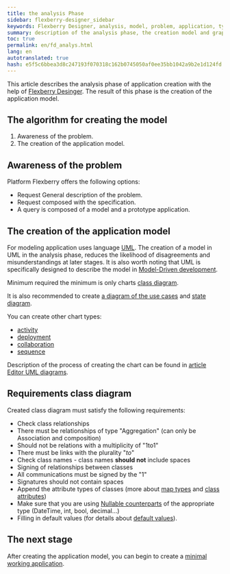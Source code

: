 ```yaml
---
title: the analysis Phase
sidebar: flexberry-designer_sidebar
keywords: Flexberry Designer, analysis, model, problem, application, types of diagrams, UML, stages of application creation
summary: description of the analysis phase, the creation model and graph types
toc: true
permalink: en/fd_analys.html
lang: en
autotranslated: true
hash: e5f5c6bbea3d8c247193f070318c162b0745050af0ee35bb1042a9b2e1d124fd
---
```


This article describes the analysis phase of application creation with the help of [Flexberry Desinger](fd_flexberry-designer.html).
The result of this phase is the creation of the application model.

## The algorithm for creating the model

1. Awareness of the problem.
2. The creation of the application model.

## Awareness of the problem

Platform Flexberry offers the following options:

* Request General description of the problem.
* Request composed with the specification.
* A query is composed of a model and a prototype application.

## The creation of the application model

For modeling application uses language [UML](http://ru.wikipedia.org/wiki/UML). The creation of a model in UML in the analysis phase, reduces the likelihood of disagreements and misunderstandings at later stages. It is also worth noting that UML is specifically designed to describe the model in [Model-Driven development](fd_code-generation.html).

Minimum required the minimum is only charts [class diagram](fd_class-diagram.html).

It is also recommended to create [a diagram of the use cases](fd_use-case-diagram.html) and [state diagram](fd_statechart-diagram.html).

You can create other chart types:

* [activity](fd_activity-diagram.html)
* [deployment](fd_deployment-diagram.html)
* [collaboration](fd_collaboration-diagram.html)
* [sequence](fd_sequence-diagram.html)

Description of the process of creating the chart can be found in [article Editor UML diagrams](fd_editing-diagram.html).

## Requirements class diagram

Created class diagram must satisfy the following requirements:

* Check class relationships
 * There must be relationships of type "Aggregation" (can only be Association and composition)
 * Should not be relations with a multiplicity of "1to1"
 * There must be links with the plurality "*to*"
* Check class names - class names __should not__ include spaces
* Signing of relationships between classes
 * All communications must be signed by the "1"
 * Signatures should not contain spaces
* Append the attribute types of classes (more about [map types](fd_types-map.html) and [class attributes](fo_attributes-class-data.html))
 * Make sure that you are using [Nullable counterparts](fd_nullable-types.html) of the appropriate type (DateTime, int, bool, decimal...)
 * Filling in default values (for details about [default values](fo_features-dafault-value.html)).

## The next stage

After creating the application model, you can begin to create a [minimal working application](fd_prototype-creation.html).



